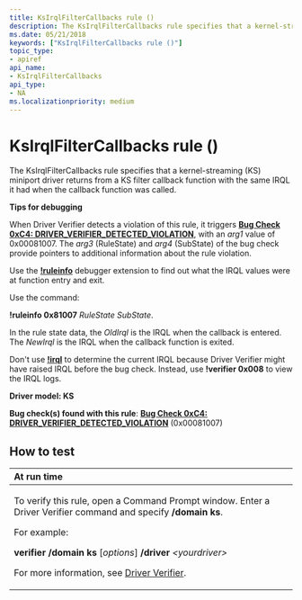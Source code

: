 ```yaml
---
title: KsIrqlFilterCallbacks rule ()
description: The KsIrqlFilterCallbacks rule specifies that a kernel-streaming (KS) miniport driver returns from a KS filter callback function with the same IRQL it had when the callback function was called.
ms.date: 05/21/2018
keywords: ["KsIrqlFilterCallbacks rule ()"]
topic_type:
- apiref
api_name:
- KsIrqlFilterCallbacks
api_type:
- NA
ms.localizationpriority: medium
---
```


# KsIrqlFilterCallbacks rule ()


The KsIrqlFilterCallbacks rule specifies that a kernel-streaming (KS) miniport driver returns from a KS filter callback function with the same IRQL it had when the callback function was called.

**Tips for debugging**

When Driver Verifier detects a violation of this rule, it triggers [**Bug Check 0xC4: DRIVER\_VERIFIER\_DETECTED\_VIOLATION**](../debugger/bug-check-0xc4--driver-verifier-detected-violation.md), with an *arg1* value of 0x00081007. The *arg3* (RuleState) and *arg4* (SubState) of the bug check provide pointers to additional information about the rule violation.

Use the [**!ruleinfo**](../debugger/-ruleinfo.md) debugger extension to find out what the IRQL values were at function entry and exit.

Use the command:

**!ruleinfo 0x81007** *RuleState* *SubState*.

In the rule state data, the *OldIrql* is the IRQL when the callback is entered. The *NewIrql* is the IRQL when the callback function is exited.

Don't use [**!irql**](../debugger/-irql.md) to determine the current IRQL because Driver Verifier might have raised IRQL before the bug check. Instead, use **!verifier 0x008** to view the IRQL logs.

**Driver model: KS**

**Bug check(s) found with this rule**: [**Bug Check 0xC4: DRIVER\_VERIFIER\_DETECTED\_VIOLATION**](../debugger/bug-check-0xc4--driver-verifier-detected-violation.md) (0x00081007)


How to test
-----------

<table>
<colgroup>
<col width="100%" />
</colgroup>
<thead>
<tr class="header">
<th align="left">At run time</th>
</tr>
</thead>
<tbody>
<tr class="odd">
<td align="left"><p>To verify this rule, open a Command Prompt window. Enter a Driver Verifier command and specify <strong>/domain ks</strong>.</p>
<p>For example:</p>
<p><strong>verifier /domain ks</strong> [<em>options</em>] <strong>/driver</strong> <em>&lt;yourdriver&gt;</em></p>
<p>For more information, see <a href="/windows-hardware/drivers/devtest/driver-verifier" data-raw-source="[Driver Verifier](./driver-verifier.md)">Driver Verifier</a>.</p></td>
</tr>
</tbody>
</table>

 

